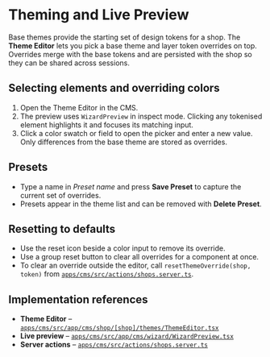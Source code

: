 # Theming and Live Preview

Base themes provide the starting set of design tokens for a shop. The **Theme Editor** lets you pick a base theme and layer token overrides on top. Overrides merge with the base tokens and are persisted with the shop so they can be shared across sessions.

## Selecting elements and overriding colors
1. Open the Theme Editor in the CMS.
2. The preview uses `WizardPreview` in inspect mode. Clicking any tokenised element highlights it and focuses its matching input.
3. Click a color swatch or field to open the picker and enter a new value. Only differences from the base theme are stored as overrides.

## Presets
- Type a name in *Preset name* and press **Save Preset** to capture the current set of overrides.
- Presets appear in the theme list and can be removed with **Delete Preset**.

## Resetting to defaults
- Use the reset icon beside a color input to remove its override.
- Use a group reset button to clear all overrides for a component at once.
- To clear an override outside the editor, call `resetThemeOverride(shop, token)` from [`apps/cms/src/actions/shops.server.ts`](../apps/cms/src/actions/shops.server.ts).

## Implementation references
- **Theme Editor** – [`apps/cms/src/app/cms/shop/[shop]/themes/ThemeEditor.tsx`](../apps/cms/src/app/cms/shop/[shop]/themes/ThemeEditor.tsx)
- **Live preview** – [`apps/cms/src/app/cms/wizard/WizardPreview.tsx`](../apps/cms/src/app/cms/wizard/WizardPreview.tsx)
- **Server actions** – [`apps/cms/src/actions/shops.server.ts`](../apps/cms/src/actions/shops.server.ts)
